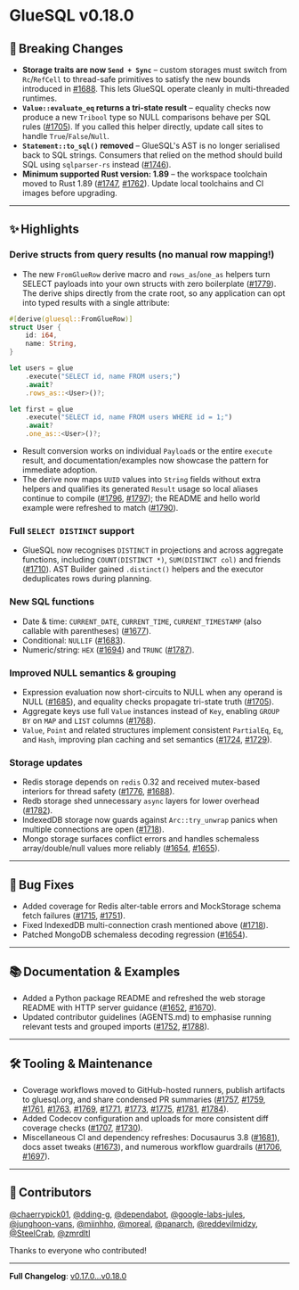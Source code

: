 # GlueSQL v0.18.0

## 🌊 Breaking Changes

- **Storage traits are now `Send + Sync`** – custom storages must switch from `Rc`/`RefCell` to thread-safe primitives to satisfy the new bounds introduced in [#1688](https://github.com/gluesql/gluesql/pull/1688). This lets GlueSQL operate cleanly in multi-threaded runtimes.
- **`Value::evaluate_eq` returns a tri-state result** – equality checks now produce a new `Tribool` type so NULL comparisons behave per SQL rules ([#1705](https://github.com/gluesql/gluesql/pull/1705)). If you called this helper directly, update call sites to handle `True`/`False`/`Null`.
- **`Statement::to_sql()` removed** – GlueSQL's AST is no longer serialised back to SQL strings. Consumers that relied on the method should build SQL using `sqlparser-rs` instead ([#1746](https://github.com/gluesql/gluesql/pull/1746)).
- **Minimum supported Rust version: 1.89** – the workspace toolchain moved to Rust 1.89 ([#1747](https://github.com/gluesql/gluesql/pull/1747), [#1762](https://github.com/gluesql/gluesql/pull/1762)). Update local toolchains and CI images before upgrading.

---

## ✨ Highlights

### Derive structs from query results (no manual row mapping!)
- The new `FromGlueRow` derive macro and `rows_as`/`one_as` helpers turn SELECT payloads into your own structs with zero boilerplate ([#1779](https://github.com/gluesql/gluesql/pull/1779)). The derive ships directly from the crate root, so any application can opt into typed results with a single attribute:

```rust
#[derive(gluesql::FromGlueRow)]
struct User {
    id: i64,
    name: String,
}

let users = glue
    .execute("SELECT id, name FROM users;")
    .await?
    .rows_as::<User>()?;

let first = glue
    .execute("SELECT id, name FROM users WHERE id = 1;")
    .await?
    .one_as::<User>()?;
```

- Result conversion works on individual `Payload`s or the entire `execute` result, and documentation/examples now showcase the pattern for immediate adoption.
- The derive now maps `UUID` values into `String` fields without extra helpers and qualifies its generated `Result` usage so local aliases continue to compile ([#1796](https://github.com/gluesql/gluesql/pull/1796), [#1797](https://github.com/gluesql/gluesql/pull/1797)); the README and hello world example were refreshed to match ([#1790](https://github.com/gluesql/gluesql/pull/1790)).

### Full `SELECT DISTINCT` support
- GlueSQL now recognises `DISTINCT` in projections and across aggregate functions, including `COUNT(DISTINCT *)`, `SUM(DISTINCT col)` and friends ([#1710](https://github.com/gluesql/gluesql/pull/1710)). AST Builder gained `.distinct()` helpers and the executor deduplicates rows during planning.

### New SQL functions
- Date & time: `CURRENT_DATE`, `CURRENT_TIME`, `CURRENT_TIMESTAMP` (also callable with parentheses) ([#1677](https://github.com/gluesql/gluesql/pull/1677)).
- Conditional: `NULLIF` ([#1683](https://github.com/gluesql/gluesql/pull/1683)).
- Numeric/string: `HEX` ([#1694](https://github.com/gluesql/gluesql/pull/1694)) and `TRUNC` ([#1787](https://github.com/gluesql/gluesql/pull/1787)).

### Improved NULL semantics & grouping
- Expression evaluation now short-circuits to NULL when any operand is NULL ([#1685](https://github.com/gluesql/gluesql/pull/1685)), and equality checks propagate tri-state truth ([#1705](https://github.com/gluesql/gluesql/pull/1705)).
- Aggregate keys use full `Value` instances instead of `Key`, enabling `GROUP BY` on `MAP` and `LIST` columns ([#1768](https://github.com/gluesql/gluesql/pull/1768)).
- `Value`, `Point` and related structures implement consistent `PartialEq`, `Eq`, and `Hash`, improving plan caching and set semantics ([#1724](https://github.com/gluesql/gluesql/pull/1724), [#1729](https://github.com/gluesql/gluesql/pull/1729)).

### Storage updates
- Redis storage depends on `redis` 0.32 and received mutex-based interiors for thread safety ([#1776](https://github.com/gluesql/gluesql/pull/1776), [#1688](https://github.com/gluesql/gluesql/pull/1688)).
- Redb storage shed unnecessary `async` layers for lower overhead ([#1782](https://github.com/gluesql/gluesql/pull/1782)).
- IndexedDB storage now guards against `Arc::try_unwrap` panics when multiple connections are open ([#1718](https://github.com/gluesql/gluesql/pull/1718)).
- Mongo storage surfaces conflict errors and handles schemaless array/double/null values more reliably ([#1654](https://github.com/gluesql/gluesql/pull/1654), [#1655](https://github.com/gluesql/gluesql/pull/1655)).

---

## 🐛 Bug Fixes
- Added coverage for Redis alter-table errors and MockStorage schema fetch failures ([#1715](https://github.com/gluesql/gluesql/pull/1715), [#1751](https://github.com/gluesql/gluesql/pull/1751)).
- Fixed IndexedDB multi-connection crash mentioned above ([#1718](https://github.com/gluesql/gluesql/pull/1718)).
- Patched MongoDB schemaless decoding regression ([#1654](https://github.com/gluesql/gluesql/pull/1654)).

---

## 📚 Documentation & Examples
- Added a Python package README and refreshed the web storage README with HTTP server guidance ([#1652](https://github.com/gluesql/gluesql/pull/1652), [#1670](https://github.com/gluesql/gluesql/pull/1670)).
- Updated contributor guidelines (AGENTS.md) to emphasise running relevant tests and grouped imports ([#1752](https://github.com/gluesql/gluesql/pull/1752), [#1788](https://github.com/gluesql/gluesql/pull/1788)).

---

## 🛠️ Tooling & Maintenance
- Coverage workflows moved to GitHub-hosted runners, publish artifacts to gluesql.org, and share condensed PR summaries ([#1757](https://github.com/gluesql/gluesql/pull/1757), [#1759](https://github.com/gluesql/gluesql/pull/1759), [#1761](https://github.com/gluesql/gluesql/pull/1761), [#1763](https://github.com/gluesql/gluesql/pull/1763), [#1769](https://github.com/gluesql/gluesql/pull/1769), [#1771](https://github.com/gluesql/gluesql/pull/1771), [#1773](https://github.com/gluesql/gluesql/pull/1773), [#1775](https://github.com/gluesql/gluesql/pull/1775), [#1781](https://github.com/gluesql/gluesql/pull/1781), [#1784](https://github.com/gluesql/gluesql/pull/1784)).
- Added Codecov configuration and uploads for more consistent diff coverage checks ([#1707](https://github.com/gluesql/gluesql/pull/1707), [#1730](https://github.com/gluesql/gluesql/pull/1730)).
- Miscellaneous CI and dependency refreshes: Docusaurus 3.8 ([#1681](https://github.com/gluesql/gluesql/pull/1681)), docs asset tweaks ([#1673](https://github.com/gluesql/gluesql/pull/1673)), and numerous workflow guardrails ([#1706](https://github.com/gluesql/gluesql/pull/1706), [#1697](https://github.com/gluesql/gluesql/pull/1697)).

---

## 👥 Contributors
[@chaerrypick01](https://github.com/chaerrypick01), [@dding-g](https://github.com/dding-g), [@dependabot](https://github.com/dependabot), [@google-labs-jules](https://github.com/google-labs-jules), [@junghoon-vans](https://github.com/junghoon-vans), [@miinhho](https://github.com/miinhho), [@moreal](https://github.com/moreal), [@panarch](https://github.com/panarch), [@reddevilmidzy](https://github.com/reddevilmidzy), [@SteelCrab](https://github.com/SteelCrab), [@zmrdltl](https://github.com/zmrdltl)

Thanks to everyone who contributed!

---

**Full Changelog**: [v0.17.0...v0.18.0](https://github.com/gluesql/gluesql/compare/v0.17.0...v0.18.0)
